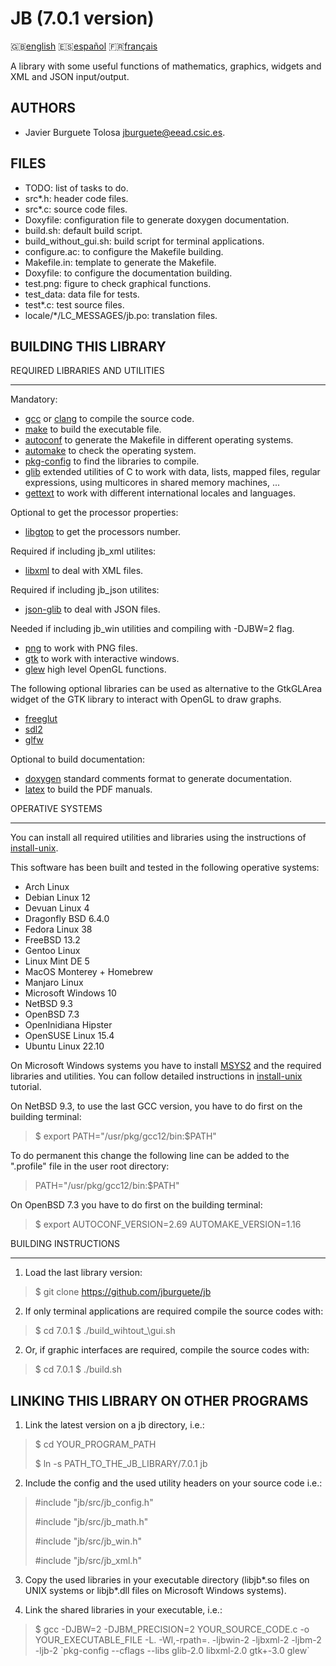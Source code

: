 JB (7.0.1 version)
==================

:uk:[english](README.md) :es:[español](README.es.md)
:fr:[français](README.fr.md)

A library with some useful functions of mathematics, graphics, widgets and XML
and JSON input/output.

AUTHORS
-------

* Javier Burguete Tolosa
  [jburguete@eead.csic.es](mailto:jburguete@eead.csic.es).

FILES
-----

* TODO: list of tasks to do.
* src\*.h: header code files.
* src\*.c: source code files.
* Doxyfile: configuration file to generate doxygen documentation.
* build.sh: default build script.
* build\_without\_gui.sh: build script for terminal applications.
* configure.ac: to configure the Makefile building.
* Makefile.in: template to generate the Makefile.
* Doxyfile: to configure the documentation building.
* test.png: figure to check graphical functions.
* test\_data: data file for tests.
* test\*.c: test source files.
* locale/\*/LC\_MESSAGES/jb.po: translation files.

BUILDING THIS LIBRARY
---------------------

REQUIRED LIBRARIES AND UTILITIES
________________________________

Mandatory:
* [gcc](https://gcc.gnu.org) or [clang](http://clang.llvm.org) to compile the
  source code.
* [make](http://www.gnu.org/software/make) to build the executable file.
* [autoconf](http://www.gnu.org/software/autoconf) to generate the Makefile in
  different operating systems.
* [automake](http://www.gnu.org/software/automake) to check the operating
  system.
* [pkg-config](http://www.freedesktop.org/wiki/Software/pkg-config) to find the
  libraries to compile.
* [glib](https://developer.gnome.org/glib) extended utilities of C to work with
  data, lists, mapped files, regular expressions, using multicores in shared
  memory machines, ...
* [gettext](http://www.gnu.org/software/gettext) to work with different
  international locales and languages.

Optional to get the processor properties:
* [libgtop](https://github.com/GNOME/libgtop) to get the processors number.

Required if including jb\_xml utilites:
* [libxml](http://xmlsoft.org) to deal with XML files.

Required if including jb\_json utilites:
* [json-glib](https://gitlab.gnome.org/GNOME/json-glib) to deal with JSON files.

Needed if including jb\_win utilities and compiling with -DJBW=2 flag.
* [png](http://libpng.sourceforge.net) to work with PNG files.
* [gtk](http://www.gtk.org) to work with interactive windows.
* [glew](http://glew.sourceforge.net) high level OpenGL functions.

The following optional libraries can be used as alternative to the GtkGLArea
widget of the GTK library to interact with OpenGL to draw graphs.
* [freeglut](http://freeglut.sourceforge.net)
* [sdl2](https://www.libsdl.org)
* [glfw](http://www.glfw.org)

Optional to build documentation:
* [doxygen](http://www.stack.nl/~dimitri/doxygen) standard comments format to
  generate documentation.
* [latex](https://www.latex-project.org/) to build the PDF manuals.

OPERATIVE SYSTEMS
_________________

You can install all required utilities and libraries using the instructions of
[install-unix](https://github.com/jburguete/install-unix).

This software has been built and tested in the following operative systems:
* Arch Linux
* Debian Linux 12
* Devuan Linux 4
* Dragonfly BSD 6.4.0
* Fedora Linux 38
* FreeBSD 13.2
* Gentoo Linux
* Linux Mint DE 5
* MacOS Monterey + Homebrew
* Manjaro Linux
* Microsoft Windows 10
* NetBSD 9.3
* OpenBSD 7.3
* OpenInidiana Hipster
* OpenSUSE Linux 15.4
* Ubuntu Linux 22.10

On Microsoft Windows systems you have to install
[MSYS2](http://sourceforge.net/projects/msys2) and the required
libraries and utilities. You can follow detailed instructions in
[install-unix](https://github.com/jburguete/install-unix/blob/master/tutorial.pdf)
tutorial.

On NetBSD 9.3, to use the last GCC version, you have to do first on the
building terminal:
> $ export PATH="/usr/pkg/gcc12/bin:$PATH"

To do permanent this change the following line can be added to the ".profile"
file in the user root directory:
> PATH="/usr/pkg/gcc12/bin:$PATH"

On OpenBSD 7.3 you have to do first on the building terminal:
> $ export AUTOCONF\_VERSION=2.69 AUTOMAKE\_VERSION=1.16

BUILDING INSTRUCTIONS
_____________________

1. Load the last library version:
> $ git clone https://github.com/jburguete/jb

2. If only terminal applications are required compile the source codes with:
> $ cd 7.0.1
> $ ./build\_wihtout_\gui.sh

2. Or, if graphic interfaces are required, compile the source codes with:
> $ cd 7.0.1
> $ ./build.sh

LINKING THIS LIBRARY ON OTHER PROGRAMS
--------------------------------------

1. Link the latest version on a jb directory, i.e.:
> $ cd YOUR\_PROGRAM\_PATH
>
> $ ln -s PATH\_TO\_THE\_JB\_LIBRARY/7.0.1 jb

2. Include the config and the used utility headers on your source code i.e.:
> \#include "jb/src/jb\_config.h"
>
> \#include "jb/src/jb\_math.h"
>
> \#include "jb/src/jb\_win.h"
>
> \#include "jb/src/jb\_xml.h"

3. Copy the used libraries in your executable directory (libjb\*.so files on
   UNIX systems or libjb\*.dll files on Microsoft Windows systems).

4. Link the shared libraries in your executable, i.e.: 
> $ gcc -DJBW=2 -DJBM\_PRECISION=2 YOUR\_SOURCE\_CODE.c
> -o YOUR\_EXECUTABLE\_FILE -L. -Wl,-rpath=. -ljbwin-2 -ljbxml-2 -ljbm-2
> -ljb-2 \`pkg-config --cflags --libs glib-2.0 libxml-2.0 gtk+-3.0 glew\`
